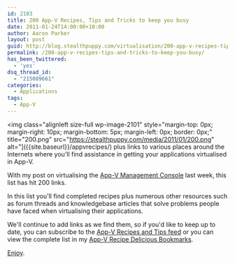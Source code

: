 ```yaml
---
id: 2103
title: 200 App-V Recipes, Tips and Tricks to keep you busy
date: 2011-01-24T14:00:00+10:00
author: Aaron Parker
layout: post
guid: http://blog.stealthpuppy.com/virtualisation/200-app-v-recipes-tips-and-tricks-to-keep-you-busy/
permalink: /200-app-v-recipes-tips-and-tricks-to-keep-you-busy/
has_been_twittered:
  - 'yes'
dsq_thread_id:
  - "215089661"
categories:
  - Applications
tags:
  - App-V
---
```

<img class="alignleft size-full wp-image-2101" style="margin-top: 0px; margin-right: 10px; margin-bottom: 5px; margin-left: 0px; border: 0px;" title="200.png" src="https://stealthpuppy.com/media/2011/01/200.png" alt="]({{site.baseurl}}/appvrecipes/) plus links to various places around the Internets where you'll find assistance in getting your applications virtualised in App-V.

With my post on virtualising the [App-V Management Console]({{site.baseurl}}/virtualisation/sequencing-the-app-v-management-console/) last week, this list has hit 200 links.

In this list you'll find completed recipes plus numerous other resources such as forum threads and knowledgebase articles that solve problems people have faced when virtualising their applications.

We'll continue to add links as we find them, so if you'd like to keep up to date, you can subscribe to the [App-V Recipes and Tips feed](http://feeds.feedburner.com/appvrecipes) or you can view the complete list in my [App-V Recipe Delicious Bookmarks](http://www.delicious.com/aaronparker/AppVRecipe).

[Enjoy]({{site.baseurl}}/appvrecipes/).